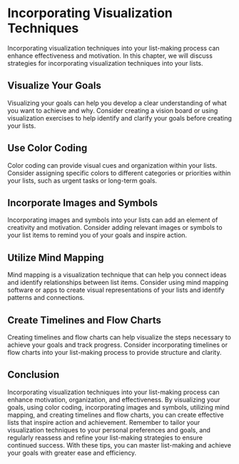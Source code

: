 Incorporating Visualization Techniques
===========================================================================

Incorporating visualization techniques into your list-making process can enhance effectiveness and motivation. In this chapter, we will discuss strategies for incorporating visualization techniques into your lists.

Visualize Your Goals
--------------------

Visualizing your goals can help you develop a clear understanding of what you want to achieve and why. Consider creating a vision board or using visualization exercises to help identify and clarify your goals before creating your lists.

Use Color Coding
----------------

Color coding can provide visual cues and organization within your lists. Consider assigning specific colors to different categories or priorities within your lists, such as urgent tasks or long-term goals.

Incorporate Images and Symbols
------------------------------

Incorporating images and symbols into your lists can add an element of creativity and motivation. Consider adding relevant images or symbols to your list items to remind you of your goals and inspire action.

Utilize Mind Mapping
--------------------

Mind mapping is a visualization technique that can help you connect ideas and identify relationships between list items. Consider using mind mapping software or apps to create visual representations of your lists and identify patterns and connections.

Create Timelines and Flow Charts
--------------------------------

Creating timelines and flow charts can help visualize the steps necessary to achieve your goals and track progress. Consider incorporating timelines or flow charts into your list-making process to provide structure and clarity.

Conclusion
----------

Incorporating visualization techniques into your list-making process can enhance motivation, organization, and effectiveness. By visualizing your goals, using color coding, incorporating images and symbols, utilizing mind mapping, and creating timelines and flow charts, you can create effective lists that inspire action and achievement. Remember to tailor your visualization techniques to your personal preferences and goals, and regularly reassess and refine your list-making strategies to ensure continued success. With these tips, you can master list-making and achieve your goals with greater ease and efficiency.

